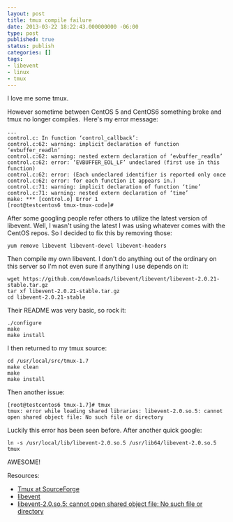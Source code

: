 ```yaml
---
layout: post
title: tmux compile failure
date: 2013-03-22 18:22:43.000000000 -06:00
type: post
published: true
status: publish
categories: []
tags:
- libevent
- linux
- tmux
---
```

I love me some tmux.

However sometime between CentOS 5 and CentOS6 something broke and tmux no longer compiles.  Here's my error message:

```
...
control.c: In function ‘control_callback’:
control.c:62: warning: implicit declaration of function ‘evbuffer_readln’
control.c:62: warning: nested extern declaration of ‘evbuffer_readln’
control.c:62: error: ‘EVBUFFER_EOL_LF’ undeclared (first use in this function)
control.c:62: error: (Each undeclared identifier is reported only once
control.c:62: error: for each function it appears in.)
control.c:71: warning: implicit declaration of function ‘time’
control.c:71: warning: nested extern declaration of ‘time’
make: *** [control.o] Error 1
[root@testcentos6 tmux-tmux-code]#
```

After some googling people refer others to utilize the latest version of libevent. Well, I wasn't using the latest I was using whatever comes with the CentOS repos. So I decided to fix this by removing those:

```
yum remove libevent libevent-devel libevent-headers
```

Then compile my own libevent. I don't do anything out of the ordinary on this server so I'm not even sure if anything I use depends on it:

```
wget https://github.com/downloads/libevent/libevent/libevent-2.0.21-stable.tar.gz
tar xf libevent-2.0.21-stable.tar.gz
cd libevent-2.0.21-stable
```

Their README was very basic, so rock it:

```
./configure
make
make install
```

I then returned to my tmux source:

```
cd /usr/local/src/tmux-1.7
make clean
make
make install
```

Then another issue:

```
[root@testcentos6 tmux-1.7]# tmux
tmux: error while loading shared libraries: libevent-2.0.so.5: cannot open shared object file: No such file or directory
```

Luckily this error has been seen before. After another quick google:

```
ln -s /usr/local/lib/libevent-2.0.so.5 /usr/lib64/libevent-2.0.so.5
tmux
```

AWESOME!

Resources:

* [Tmux at SourceForge](https://tmux.github.io/)
* [libevent](http://libevent.org/)
* [libevent-2.0.so.5: cannot open shared object file: No such file or directory](http://www.nigeldunn.com/2011/12/11/libevent-2-0-so-5-cannot-open-shared-object-file-no-such-file-or-directory/)

